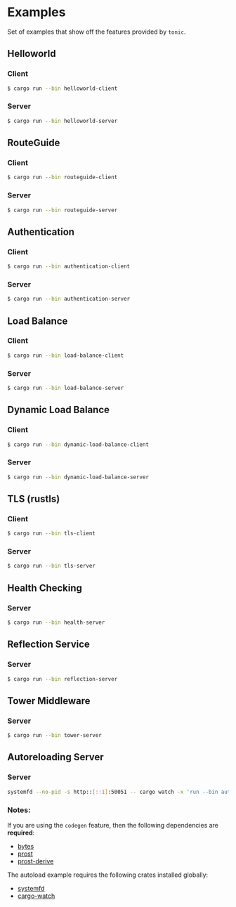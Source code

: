 # Examples

Set of examples that show off the features provided by `tonic`.

## Helloworld

### Client

```bash
$ cargo run --bin helloworld-client
```

### Server

```bash
$ cargo run --bin helloworld-server
```

## RouteGuide

### Client

```bash
$ cargo run --bin routeguide-client
```

### Server

```bash
$ cargo run --bin routeguide-server
```

## Authentication

### Client

```bash
$ cargo run --bin authentication-client
```

### Server

```bash
$ cargo run --bin authentication-server
```

## Load Balance

### Client

```bash
$ cargo run --bin load-balance-client
```

### Server

```bash
$ cargo run --bin load-balance-server
```

## Dynamic Load Balance

### Client

```bash
$ cargo run --bin dynamic-load-balance-client
```

### Server

```bash
$ cargo run --bin dynamic-load-balance-server
```

## TLS (rustls)

### Client

```bash
$ cargo run --bin tls-client
```

### Server

```bash
$ cargo run --bin tls-server
```

## Health Checking

### Server

```bash
$ cargo run --bin health-server
```

## Reflection Service

### Server

```bash
$ cargo run --bin reflection-server
```

## Tower Middleware

### Server

```bash
$ cargo run --bin tower-server
```

## Autoreloading Server

### Server
```bash
systemfd --no-pid -s http::[::1]:50051 -- cargo watch -x 'run --bin autoreload-server'
```

### Notes:

If you are using the `codegen` feature, then the following dependencies are
**required**:

* [bytes](https://crates.io/crates/bytes)
* [prost](https://crates.io/crates/prost)
* [prost-derive](https://crates.io/crates/prost-derive)

The autoload example requires the following crates installed globally:

* [systemfd](https://crates.io/crates/systemfd)
* [cargo-watch](https://crates.io/crates/cargo-watch)
